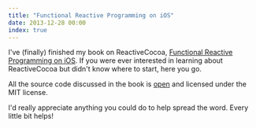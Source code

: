 ```yaml
---
title: "Functional Reactive Programming on iOS"
date: 2013-12-28 00:00
index: true
---
```


I've (finally) finished my book on ReactiveCocoa, [Functional Reactive Programming on iOS](https://leanpub.com/iosfrp). If you were ever interested in learning about ReactiveCocoa but didn't know where to start, here you go.

All the source code discussed in the book is [open](https://github.com/AshFurrow/FunctionalReactivePixels) and licensed under the MIT license.

I'd really appreciate anything you could do to help spread the word. Every little bit helps!

<!-- more -->
